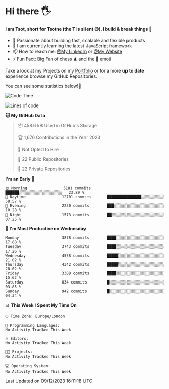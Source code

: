 # Hi there :raised_hand_with_fingers_splayed:
#### I am Tsot, short for Tsotne (the T is silent :wink:). I build & break things :space_invader:
- :telescope: Passionate about building fast, scalable and flexible products
- :seedling: I am currently learning the latest JavaScript framework 
- :mailbox: How to reach me: [@My LinkedIn](https://www.linkedin.com/in/tsotne-gvadzabia/) or [@My Website](https://tsotne.co.uk/contact)
- :zap: Fun Fact: Big Fan of chess ♟ and the 👾 emoji

Take a look at my Projects on my [Portfolio](https://tsotne.co.uk/) or for a more **up to date** experience browse my GitHub Repositories.

You can see some statistics below!:space_invader:
<!--START_SECTION:waka-->
![Code Time](http://img.shields.io/badge/Code%20Time-761%20hrs%202%20mins-blue)

![Lines of code](https://img.shields.io/badge/From%20Hello%20World%20I%27ve%20Written-8.5%20million%20lines%20of%20code-blue)

**🐱 My GitHub Data** 

> 📦 458.6 kB Used in GitHub's Storage 
 > 
> 🏆 1,676 Contributions in the Year 2023
 > 
> 🚫 Not Opted to Hire
 > 
> 📜 22 Public Repositories 
 > 
> 🔑 22 Private Repositories 
 > 
**I'm an Early 🐤** 

```text
🌞 Morning                5181 commits        ██████░░░░░░░░░░░░░░░░░░░   23.89 % 
🌆 Daytime                12701 commits       ███████████████░░░░░░░░░░   58.57 % 
🌃 Evening                2230 commits        ███░░░░░░░░░░░░░░░░░░░░░░   10.28 % 
🌙 Night                  1573 commits        ██░░░░░░░░░░░░░░░░░░░░░░░   07.25 % 
```
📅 **I'm Most Productive on Wednesday** 

```text
Monday                   3878 commits        ████░░░░░░░░░░░░░░░░░░░░░   17.88 % 
Tuesday                  3743 commits        ████░░░░░░░░░░░░░░░░░░░░░   17.26 % 
Wednesday                4558 commits        █████░░░░░░░░░░░░░░░░░░░░   21.02 % 
Thursday                 4342 commits        █████░░░░░░░░░░░░░░░░░░░░   20.02 % 
Friday                   3388 commits        ████░░░░░░░░░░░░░░░░░░░░░   15.62 % 
Saturday                 834 commits         █░░░░░░░░░░░░░░░░░░░░░░░░   03.85 % 
Sunday                   942 commits         █░░░░░░░░░░░░░░░░░░░░░░░░   04.34 % 
```


📊 **This Week I Spent My Time On** 

```text
🕑︎ Time Zone: Europe/London

💬 Programming Languages: 
No Activity Tracked This Week

🔥 Editors: 
No Activity Tracked This Week

🐱‍💻 Projects: 
No Activity Tracked This Week

💻 Operating System: 
No Activity Tracked This Week
```


 Last Updated on 09/12/2023 16:11:18 UTC
<!--END_SECTION:waka-->
